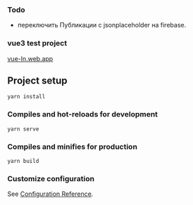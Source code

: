 ### Todo
- переключить Публикации с jsonplaceholder на firebase.

### vue3 test project
[vue-ln.web.app](https://vue-ln.web.app/)

## Project setup
```
yarn install
```

### Compiles and hot-reloads for development
```
yarn serve
```

### Compiles and minifies for production
```
yarn build
```

### Customize configuration
See [Configuration Reference](https://cli.vuejs.org/config/).

